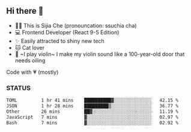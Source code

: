 ## Hi there 👋

- 🙋‍♀️ This is Sijia Che (pronouncation: ssuchia cha)
- 💻 Frontend Developer (React 9-5 Edition)
- ✨ Easily attracted to shiny new tech
- 🐱 Cat lover
- 🌟 ~I play violin~ I make my violin sound like a 100-year-old door that needs oiling

Code with 💗 (mostly)

### STATUS
<!--START_SECTION:waka-->

```txt
TOML         1 hr 41 mins    ██████████▓░░░░░░░░░░░░░░   42.15 %
JSON         1 hr 28 mins    █████████▒░░░░░░░░░░░░░░░   36.77 %
Other        26 mins         ██▓░░░░░░░░░░░░░░░░░░░░░░   11.19 %
JavaScript   7 mins          ▓░░░░░░░░░░░░░░░░░░░░░░░░   02.97 %
Bash         7 mins          ▓░░░░░░░░░░░░░░░░░░░░░░░░   02.92 %
```

<!--END_SECTION:waka-->
